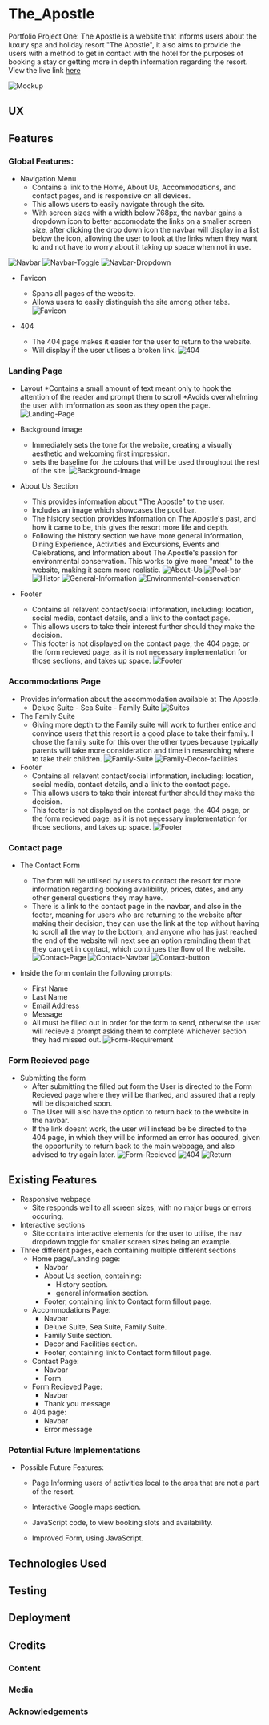 # The_Apostle
Portfolio Project One:
The Apostle is a website that informs users about the luxury spa and holiday resort "The Apostle", it also aims to provide the users with a method to get in contact with the hotel for the purposes of booking a stay or getting more in depth information regarding the resort. View the live link [here](https://noahdr17.github.io/The_Apostle/)

![Mockup](docs/readme_media/mockup.jpg)

## UX

## Features
### Global Features: 
* Navigation Menu 
    * Contains a link to the Home, About Us, Accommodations, and contact pages, and is responsive on all devices.
    * This allows users to easily navigate through the site.
    * With screen sizes with a width below 768px, the navbar gains a dropdown icon to better accomodate the links on a smaller screen size, after clicking the drop down icon the navbar will display in a list below the icon, allowing the user to look at the links when they want to and not have to worry about it taking up space when not in use.

![Navbar](docs/readme_media/navbar.jpg)
![Navbar-Toggle](docs/readme_media/navbar-toggle.jpg)
![Navbar-Dropdown](docs/readme_media/navbar-dropdown.jpg)

* Favicon 
    * Spans all pages of the website.
    * Allows users to easily distinguish the site among other tabs.
![Favicon](docs/readme_media/favicon.jpg)

* 404 
    * The 404 page makes it easier for the user to return to the website.
    * Will display if the user utilises a broken link.
![404](docs/readme_media/404.jpg)

### Landing Page 
* Layout 
    *Contains a small amount of text meant only to hook the attention of the reader and prompt them to scroll
    *Avoids overwhelming the user with imformation as soon as they open the page.
![Landing-Page](docs/readme_media/home.jpg)

* Background image
    * Immediately sets the tone for the website, creating a visually aesthetic and welcoming first impression.
    * sets the baseline for the colours that will be used throughout the rest of the site.
![Background-Image](docs/readme_media/background.jpg)

* About Us Section
    * This provides information about "The Apostle" to the user.
    * Includes an image which showcases the pool bar.
    * The history section provides information on The Apostle's past, and how it came to be, this gives the resort more life and depth.
    * Following the history section we have more general information, Dining Experience, Activities and Excursions, Events and Celebrations, and Information about The Apostle's passion for environmental conservation. This works to give more "meat" to the website, making it seem more realistic.
![About-Us](docs/readme_media/about_us.jpg)
![Pool-bar](docs/readme_media/pool-bar.jpg)
![Histor](docs/readme_media/history.jpg)
![General-Information](docs/readme_media/general-info.jpg)
![Environmental-conservation](docs/readme_media/environment.jpg)

* Footer 
    * Contains all relavent contact/social information, including: location, social media, contact details, and a link to the contact page.
    * This allows users to take their interest further should they make the decision.
    * This footer is not displayed on the contact page, the 404 page, or the form recieved page, as it is not necessary implementation for those sections, and takes up space.
![Footer](docs/readme_media/footer.jpg)

### Accommodations Page
* Provides information about the accommodation available at The Apostle.
    * Deluxe Suite - Sea Suite - Family Suite 
![Suites](docs/readme_media/suites.jpg)
* The Family Suite 
    * Giving more depth to the Family suite will work to further entice and convince users that this resort is a good place to take their family. I chose the family suite for this over the other types because typically parents will take more consideration and time in researching where to take their children.
![Family-Suite](docs/readme_media/family-suite.jpg)
![Family-Decor-facilities](docs/readme_media/decor-facilities.jpg)
* Footer 
    * Contains all relavent contact/social information, including: location, social media, contact details, and a link to the contact page.
    * This allows users to take their interest further should they make the decision.
    * This footer is not displayed on the contact page, the 404 page, or the form recieved page, as it is not necessary implementation for those sections, and takes up space.
![Footer](docs/readme_media/footer.jpg)

### Contact page 
* The Contact Form 
    * The form will be utilised by users to contact the resort for more information regarding booking availibility, prices, dates, and any other general questions they may have. 
    * There is a link to the contact page in the navbar, and also in the footer, meaning for users who are returning to the website after making their decision, they can use the link at the top without having to scroll all the way to the bottom, and anyone who has just reached the end of the website will next see an option reminding them that they can get in contact, which continues the flow of the website.    
![Contact-Page](docs/readme_media/contact-page.jpg)
![Contact-Navbar](docs/readme_media/contact-nav.jpg)
![Contact-button](docs/readme_media/contact-btn.jpg)

* Inside the form contain the following prompts: 
    * First Name
    * Last Name
    * Email Address
    * Message 
    * All must be filled out in order for the form to send, otherwise the user will recieve a prompt asking them to complete whichever section they had missed out. 
![Form-Requirement](docs/readme_media/form-requirement.jpg)
### Form Recieved page 
* Submitting the form 
    * After submitting the filled out form the User is directed to the Form Recieved page where they will be thanked, and assured that a reply will be dispatched soon. 
    * The User will also have the option to return back to the website in the navbar.
    * If the link doesnt work, the user will instead be be directed to the 404 page, in which they will be informed an error has occured, given the opportunity to return back to the main webpage, and also advised to try again later.
![Form-Recieved](docs/readme_media/form-recieved.jpg)
![404](docs/readme_media/404.jpg)
![Return](docs/readme_media/return.jpg)
## Existing Features
* Responsive webpage
    * Site responds well to all screen sizes, with no major bugs or errors occuring.
* Interactive sections
    * Site contains interactive elements for the user to utilise, the nav dropdown toggle for smaller screen sizes being an example. 
* Three different pages, each containing multiple different sections 
    * Home page/Landing page:
        * Navbar
        * About Us section, containing:
            * History section.
            * general information section.
        * Footer, containing link to Contact form fillout page.
    * Accommodations Page:
        * Navbar
        * Deluxe Suite, Sea Suite, Family Suite.
        * Family Suite section.
        * Decor and Facilities section.
        * Footer, containing link to Contact form fillout page.
    * Contact Page: 
        * Navbar
        * Form
    * Form Recieved Page:
        * Navbar 
        * Thank you message
    * 404 page: 
        * Navbar 
        * Error message

### Potential Future Implementations 
* Possible Future Features:
    * Page Informing users of activities local to the area that are not a part of the resort.

    * Interactive Google maps section.

    * JavaScript code, to view booking slots and availability.
    
    * Improved Form, using JavaScript.
    

## Technologies Used 

## Testing 

## Deployment

## Credits 

### Content 

### Media 

### Acknowledgements 